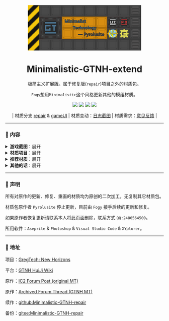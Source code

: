 <div align="center">
<a href="https://github.com/Fogy-F/Minimalistic-GTNH-repair">
   <img src="https://github.com/Fogy-F/Minimalistic-GTNH-repair/blob/390d2a2a2add5910150b5d3c3cdcd61cf35eea19/screenshots/img.png" width="360"/>
</a>

# Minimalistic-GTNH-extend

极简主义扩展版。属于修复版(`repair`)项目之外的材质包。

`Fogy`想用`Minimalistic`这个风格更新其他的模组材质。

[![](https://img.shields.io/badge/License-CC%20BY--NC--SA%204.0-gray.svg?style=flat&labelColor=FBDA41)](https://creativecommons.org/licenses/by-nc-sa/4.0/)
[![](https://img.shields.io/github/downloads/Fogy-F/Minimalistic-GTNH-repair/total?style=flat&label=Downloads&labelColor=FBDA41&color=gray)](../../releases/latest)
[![](https://img.shields.io/github/release/Fogy-F/Minimalistic-GTNH-repair?style=flat&label=Releases&labelColor=FBDA41&color=gray)](../../releases/latest)
[![](https://img.shields.io/badge/ModPack-GTNH--2.7.2-gray?style=flat&labelColor=FBDA41&color=gray)](http://downloads.gtnewhorizons.com/ClientPacks/)

| 材质分支 [repair](https://github.com/Fogy-F/Minimalistic-GTNH-repair) &
[gameUI](https://github.com/Fogy-F/Minimalistic-GTNH-repair/tree/gameUI) |
材质变动：[日志截图](https://github.com/Fogy-F/Minimalistic-GTNH-repair/discussions/1) |
材质需求：[意见反馈](https://github.com/Fogy-F/Minimalistic-GTNH-repair/discussions/2) |

</div>

---

### :blue_book: 内容

<details>

> 部分机器展示：

<summary><b>游戏截图</b>：展开</summary>

> 施工中......

> <sub>（图片可能无法显示请在仓库里下载查看）。<sub/>

</details>

<details>

<summary><b>材质项目</b>：展开</summary>

> 施工中......

</details>

<details>

<summary><b>推荐材质</b>：展开</summary>
 
> 界面UI：[`Modernity-GTNH-UI`](https://github.com/ABKQPO/Modernity-GTNH-UI)
> 
> 高版本MC材质：[`Modernity`](https://www.curseforge.com/minecraft/texture-packs/modernity) &
[`New Default+`](https://www.curseforge.com/minecraft/texture-packs/newdefaultplus)
> 
> 多mod材质（会覆盖部分）：[`Unity`](https://www.curseforge.com/minecraft/texture-packs/unity)

</details>

<details>

<summary><b>其他的话</b>：展开</summary>

> (絮絮叨叨)。

材质资源并不是全部更新，因为 `Fogy` 觉得有些材质没必要画（懒），

但会着重注意整体内容，除了正在更新的材质，错误的材质和一些细节。

想法和建议或者一起联机游戏都可以加我 `QQ:2480564500` 私聊哦，

也可以在 [`discussions`](https://github.com/Fogy-F/Minimalistic-GTNH-repair/discussions) 里提出。

</details>

---

### :green_book: 声明

所有对原作的更新、修复、重画的材质均为原创的二次加工，无复制其它材质包。

材质包原作者 `Pyrolusite` 停止更新，目前由 `Fogy` 接手后续的更新和修复。

如果原作者恢复更新请联系本人将此页面删除，联系方式 `QQ:2480564500`。

所用软件：`Aseprite` & `Photoshop` & `Visual Studio Code` & `XYplorer`。

---

### :orange_book: 地址

项目：[GregTech: New Horizons](https://github.com/GTNewHorizons)

平台：[GTNH HuiJi Wiki](https://gtnh.huijiwiki.com/wiki/%E8%B5%84%E6%BA%90%E5%8C%85)

原作：[IC2 Forum Post (original MT)](https://forum.industrial-craft.net/thread/10612-16x-minimalist-technology-gt6-gt5e/)

原作：[Archived Forum Thread (GTNH MT)](https://web.archive.org/web/20230422125419/https://www.gtnewhorizons.com/forum/m/36844562/viewthread/32165079-minimalist-gt-v-010)

续作：[github:Minimalistic-GTNH-repair](https://github.com/Fogy-F/Minimalistic-GTNH-repair)

备份：[gitee:Minimalistic-GTNH-repair](https://gitee.com/fogy-f/minimalistic-gtnh-repair)
